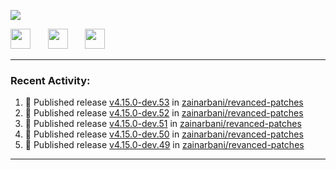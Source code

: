 <p align="left">
  <!-- Typing SVG by DenverCoder1 - https://github.com/DenverCoder1/readme-typing-svg -->
  <a href="https://github.com/DenverCoder1/readme-typing-svg">
    <img src="https://readme-typing-svg.demolab.com/?lines=Hello%2E%2E%2E;Im%20Zain;&font=Fira%20Code&center=false&width=440&height=45&color=00FFFF&vCenter=true&pause=1000&size=22" /></a>
</p>

<p align="left">
  <a href="https://www.youtube.com/@zainarbani"><img width="32px" src="https://www.freeiconspng.com/uploads/youtube-subscribe-png-youtube-subscribe-to-5.png"/></a>
  &#8287;&#8287;&#8287;&#8287;&#8287;
  <a href="https://discord.com/invite/4dMPpvKm"><img width="32px" src="https://www.freeiconspng.com/uploads/discord-icon-7.png"/></a>
  &#8287;&#8287;&#8287;&#8287;&#8287;
  <a href="https://t.me/AnotherZain"><img width="32px" src="https://www.freeiconspng.com/uploads/telegram-icon-1.png"></a>
</p>

---

<h3>Recent Activity:</h3>

<!-- https://github.com/jamesgeorge007/github-activity-readme -->
<!--START_SECTION:activity-->
1. 🚀 Published release [v4.15.0-dev.53](https://github.com/zainarbani/revanced-patches/releases/tag/v4.15.0-dev.53) in [zainarbani/revanced-patches](https://github.com/zainarbani/revanced-patches)
2. 🚀 Published release [v4.15.0-dev.52](https://github.com/zainarbani/revanced-patches/releases/tag/v4.15.0-dev.52) in [zainarbani/revanced-patches](https://github.com/zainarbani/revanced-patches)
3. 🚀 Published release [v4.15.0-dev.51](https://github.com/zainarbani/revanced-patches/releases/tag/v4.15.0-dev.51) in [zainarbani/revanced-patches](https://github.com/zainarbani/revanced-patches)
4. 🚀 Published release [v4.15.0-dev.50](https://github.com/zainarbani/revanced-patches/releases/tag/v4.15.0-dev.50) in [zainarbani/revanced-patches](https://github.com/zainarbani/revanced-patches)
5. 🚀 Published release [v4.15.0-dev.49](https://github.com/zainarbani/revanced-patches/releases/tag/v4.15.0-dev.49) in [zainarbani/revanced-patches](https://github.com/zainarbani/revanced-patches)
<!--END_SECTION:activity-->

---

